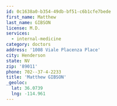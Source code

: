 ```yaml
---
id: 0c1638a0-b354-49db-bf51-c6b1cfe7bede
first_name: Matthew
last_name: GIBSON
license: M.D.
services:
  - internal-medicine
category: doctors
address: '1008 Viale Placenza Place'
city: Henderson
state: NV
zip: '89011'
phone: 702--37-4-2233
title: 'Matthew GIBSON'
_geoloc:
  lat: 36.0739
  lng: -114.961
---
```

